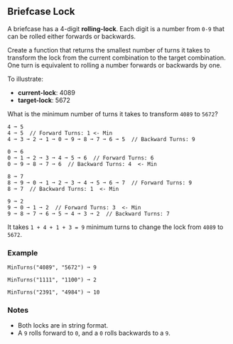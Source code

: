 ## Briefcase Lock

A briefcase has a 4-digit **rolling-lock**. Each digit is a number from `0-9` that can be rolled either forwards or backwards.

Create a function that returns the smallest number of turns it takes to transform the lock from the current combination to the target combination. One turn is equivalent to rolling a number forwards or backwards by one.

To illustrate:

- **current-lock**: 4089
- **target-lock**: 5672

What is the minimum number of turns it takes to transform `4089` to `5672`?

```
4 ➞ 5
4 ➞ 5  // Forward Turns: 1 <- Min
4 ➞ 3 ➞ 2 ➞ 1 ➞ 0 ➞ 9 ➞ 8 ➞ 7 ➞ 6 ➞ 5  // Backward Turns: 9

0 ➞ 6
0 ➞ 1 ➞ 2 ➞ 3 ➞ 4 ➞ 5 ➞ 6  // Forward Turns: 6
0 ➞ 9 ➞ 8 ➞ 7 ➞ 6  // Backward Turns: 4  <- Min

8 ➞ 7
8 ➞ 9 ➞ 0 ➞ 1 ➞ 2 ➞ 3 ➞ 4 ➞ 5 ➞ 6 ➞ 7  // Forward Turns: 9
8 ➞ 7  // Backward Turns: 1  <- Min

9 ➞ 2
9 ➞ 0 ➞ 1 ➞ 2  // Forward Turns: 3  <- Min
9 ➞ 8 ➞ 7 ➞ 6 ➞ 5 ➞ 4 ➞ 3 ➞ 2  // Backward Turns: 7
```

It takes `1 + 4 + 1 + 3 = 9` minimum turns to change the lock from `4089` to `5672`.

### Example

```text
MinTurns("4089", "5672") ➞ 9

MinTurns("1111", "1100") ➞ 2

MinTurns("2391", "4984") ➞ 10
```

### Notes

- Both locks are in string format.
- A `9` rolls forward to `0`, and a `0` rolls backwards to a `9`.
